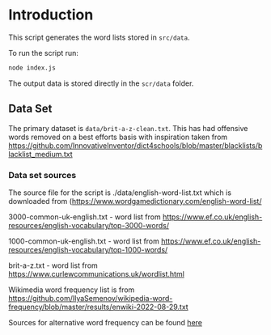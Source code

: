 # Introduction

This script generates the word lists stored in `src/data`.

To run the script run:

```bash
node index.js
```

The output data is stored directly in the `scr/data` folder.

## Data Set

The primary dataset is `data/brit-a-z-clean.txt`. This has had offensive words removed on a best efforts basis with inspiration taken from https://github.com/InnovativeInventor/dict4schools/blob/master/blacklists/blacklist_medium.txt

### Data set sources

The source file for the script is ./data/english-word-list.txt which is downloaded from (https://www.wordgamedictionary.com/english-word-list/

3000-common-uk-english.txt - word list from https://www.ef.co.uk/english-resources/english-vocabulary/top-3000-words/

1000-common-uk-english.txt - word list from https://www.ef.co.uk/english-resources/english-vocabulary/top-1000-words/

brit-a-z.txt - word list from https://www.curlewcommunications.uk/wordlist.html

Wikimedia word frequency list is from https://github.com/IlyaSemenov/wikipedia-word-frequency/blob/master/results/enwiki-2022-08-29.txt

Sources for alternative word frequency can be found [here](https://en.wiktionary.org/wiki/Wiktionary:Frequency_lists/English)
